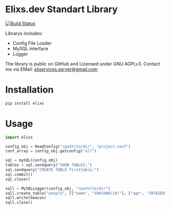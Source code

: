 # Elixs.dev Standart Library

[![Build Status](https://travis-ci.org/)](https://travis-ci.org/)

Librarys includes:
- Config File Loader
- MySQL interface
- Logger

The library is public on GitHub and Licensed under GNU AGPLv3.
Contact me via EMail: eliservices.server@gmail.com

# Installation
```sh
pip install elixs
```

# Usage
```python
import elixs

config_obj = ReadConfig("/path/to/dir", "project.conf")
conf_array = config_obj.getconfig("all")

sql = mySQL(config_obj)
tables = sql.sendquery("SHOW TABLES;")
sql.sendquery("CREATE TABLE firsttable;")
sql.commit()
sql.close()

sqll = MySQLLogger(config_obj, "/path/to/dir")
sqll.create_table("people", [["name", "VARCHAR(10)"], ["age", "INTEGER"]])
sqll.write(beacon)
sqll.close()
```